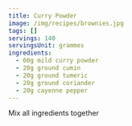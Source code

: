 ```yaml
---
title: Curry Powder
image: /img/recipes/brownies.jpg
tags: []
servings: 140
servingsUnit: grammes
ingredients:
  - 60g mild curry powder
  - 20g ground cumin
  - 20g ground tumeric
  - 20g ground coriander
  - 20g cayenne pepper
---
```

Mix all ingredients together
